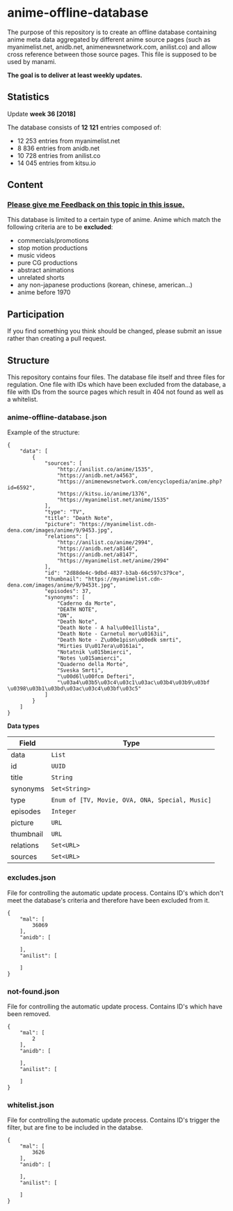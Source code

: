 # anime-offline-database
The purpose of this repository is to create an offline database containing anime meta data aggregated by different anime source pages (such as myanimelist.net, anidb.net, animenewsnetwork.com, anilist.co) and allow cross reference between those source pages. This file is supposed to be used by manami.

**The goal is to deliver at least weekly updates.**

## Statistics
Update  **week 36 [2018]**

The database consists of **12 121** entries composed of:
+ 12 253 entries from myanimelist.net
+ 8 836 entries from anidb.net
+ 10 728 entries from anilist.co
+ 14 045 entries from kitsu.io

## Content

### [Please give me Feedback on this topic in this issue.](https://github.com/manami-project/anime-offline-database/issues/1)

This database is limited to a certain type of anime. Anime which match the following criteria are to be **excluded**:
+ commercials/promotions
+ stop motion productions
+ music videos
+ pure CG productions
+ abstract animations
+ unrelated shorts
+ any non-japanese productions (korean, chinese, american...)
+ anime before 1970

## Participation
If you find something you think should be changed, please submit an issue rather than creating a pull request.

## Structure
This repository contains four files. The database file itself and three files for regulation. One file with IDs which have been excluded from the database, a file with IDs from the source pages which result in 404 not found as well as a whitelist.

### anime-offline-database.json
Example of the structure:
```
{
    "data": [
        {
            "sources": [
                "http://anilist.co/anime/1535",
                "https://anidb.net/a4563",
                "https://animenewsnetwork.com/encyclopedia/anime.php?id=6592",
                "https://kitsu.io/anime/1376",
                "https://myanimelist.net/anime/1535"
            ],
            "type": "TV",
            "title": "Death Note",
            "picture": "https://myanimelist.cdn-dena.com/images/anime/9/9453.jpg",
            "relations": [
                "http://anilist.co/anime/2994",
                "https://anidb.net/a8146",
                "https://anidb.net/a8147",
                "https://myanimelist.net/anime/2994"
            ],
            "id": "2d88de4c-9dbd-4837-b3ab-66c597c379ce",
            "thumbnail": "https://myanimelist.cdn-dena.com/images/anime/9/9453t.jpg",
            "episodes": 37,
            "synonyms": [
                "Caderno da Morte",
                "DEATH NOTE",
                "DN",
                "Death Note",
                "Death Note - A hal\u00e1llista",
                "Death Note - Carnetul mor\u0163ii",
                "Death Note - Z\u00e1pisn\u00edk smrti",
                "Mirties U\u017era\u0161ai",
                "Notatnik \u015bmierci",
                "Notes \u015amierci",
                "Quaderno della Morte",
                "Sveska Smrti",
                "\u00d6l\u00fcm Defteri",
                "\u03a4\u03b5\u03c4\u03c1\u03ac\u03b4\u03b9\u03bf \u0398\u03b1\u03bd\u03ac\u03c4\u03bf\u03c5"
            ]
        }
    ]
}
```
**Data types**

| Field | Type |
| --- | --- |
| data | ```List``` |
| id | ```UUID``` |
| title | ```String``` |
| synonyms | ```Set<String>``` |
| type | ```Enum of [TV, Movie, OVA, ONA, Special, Music]``` |
| episodes | ```Integer``` |
| picture | ```URL``` |
| thumbnail | ```URL``` |
| relations | ```Set<URL>``` |
| sources | ```Set<URL>``` |

### excludes.json
File for controlling the automatic update process. Contains ID's which don't meet the database's criteria and therefore have been excluded from it.
```
{
    "mal": [
        36069
    ],
    "anidb": [

    ],
    "anilist": [

    ]
}
```

### not-found.json
File for controlling the automatic update process. Contains ID's which have been removed.
```
{
    "mal": [
        2
    ],
    "anidb": [

    ],
    "anilist": [

    ]
}
```

### whitelist.json
File for controlling the automatic update process. Contains ID's trigger the filter, but are fine to be included in the databse.
```
{
    "mal": [
        3626
    ],
    "anidb": [

    ],
    "anilist": [

    ]
}
```